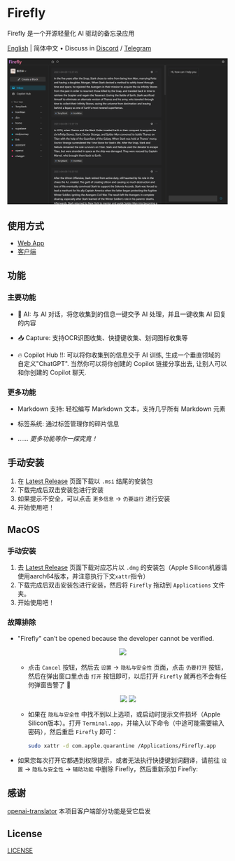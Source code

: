 # Firefly

Firefly 是一个开源轻量化 AI 驱动的备忘录应用

[English](./README.md) | 简体中文 • Discuss in [Discord](https://discord.gg/qxqNEGyH3k) / [Telegram](https://t.me/+Q3_77Ajx8jE5YTFl)

![hero](./packages/app/src/assets/images/hero.png)

## 使用方式

- [Web App](https://firefly.best)
- [客户端](https://github.com/chenyueban/firefly/releases)

## 功能

### 主要功能

- 🤖 AI: 与 AI 对话，将您收集到的信息一键交予 AI 处理，并且一键收集 AI 回复的内容

- 📥 Capture: 支持OCR识图收集、快捷键收集、划词图标收集等

- 🔥 Copilot Hub !!: 可以将你收集到的信息交于 AI 训练, 生成一个垂直领域的 自定义"ChatGPT". 当然你可以将你创建的 Copilot 链接分享出去, 让别人可以和你创建的 Copilot 聊天.

### 更多功能

- Markdown 支持: 轻松编写 Markdown 文本，支持几乎所有 Markdown 元素

- 标签系统: 通过标签管理你的碎片信息

- ...... _更多功能等你一探究竟！_

## 手动安装

1. 在 [Latest Release](https://github.com/chenyueban/firefly/releases/latest) 页面下载以 `.msi` 结尾的安装包
2. 下载完成后双击安装包进行安装
3. 如果提示不安全，可以点击 `更多信息` -> `仍要运行` 进行安装
4. 开始使用吧！

## MacOS

### 手动安装

1. 去 [Latest Release](https://github.com/chenyueban/firefly/releases/latest) 页面下载对应芯片以 `.dmg` 的安装包（Apple Silicon机器请使用aarch64版本，并注意执行下文`xattr`指令）
2. 下载完成后双击安装包进行安装，然后将 `Firefly` 拖动到 `Applications` 文件夹。
3. 开始使用吧！

### 故障排除

- "Firefly" can’t be opened because the developer cannot be verified.

  <p align="center">
    <img width="300" src="https://user-images.githubusercontent.com/1206493/223916804-45ce3f34-6a4a-4baf-a0c1-4ab5c54c521f.png" />
  </p>

  - 点击 `Cancel` 按钮，然后去 `设置` -> `隐私与安全性` 页面，点击 `仍要打开` 按钮，然后在弹出窗口里点击 `打开` 按钮即可，以后打开 `Firefly` 就再也不会有任何弹窗告警了 🎉

    <p align="center">
      <img width="500" src="https://user-images.githubusercontent.com/1206493/223916970-9c99f15e-cf61-4770-b92d-4a78f980bb26.png" /> <img width="200" src="https://user-images.githubusercontent.com/1206493/223917449-ed1ac19f-c43d-4b13-9888-79ba46ceb862.png" />
    </p>

  - 如果在 `隐私与安全性` 中找不到以上选项，或启动时提示文件损坏（Apple Silicon版本）。打开 `Terminal.app`，并输入以下命令（中途可能需要输入密码），然后重启 `Firefly` 即可：

    ```sh
    sudo xattr -d com.apple.quarantine /Applications/Firefly.app
    ```

- 如果您每次打开它都遇到权限提示，或者无法执行快捷键划词翻译，请前往 `设置` -> `隐私与安全性` -> `辅助功能` 中删除 Firefly，然后重新添加 Firefly:

## 感谢

[openai-translator](https://github.com/yetone/openai-translator) 本项目客户端部分功能是受它启发

## License

[LICENSE](./LICENSE)
